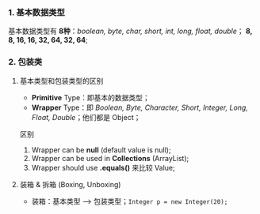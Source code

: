 ### 1. 基本数据类型

基本数据类型有 **8种**：*boolean, byte, char, short, int, long, float, double*；
**8, 8, 16, 16, 32, 64, 32, 64**;

### 2. 包装类

1. 基本类型和包装类型的区别

   - **Primitive** Type：即基本的数据类型；
   - **Wrapper** Type：即 *Boolean, Byte, Character, Short, Integer, Long, Float, Double*；他们都是 Object；

   区别

   1. Wrapper can be **null** (default value is null);
   2. Wrapper can be used in **Collections** (ArrayList<Integer>);
   3. Wrapper should use **.equals()** 来比较 Value;

2. 装箱 & 拆箱 (Boxing, Unboxing)
   - 装箱：基本类型 --> 包装类型；`Integer p = new Integer(20);`
     